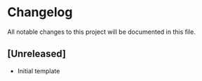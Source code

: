 # Changelog
All notable changes to this project will be documented in this file.

## [Unreleased]
- Initial template
